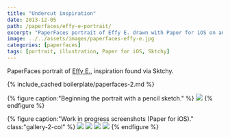 ```yaml
---
title: "Undercut inspiration"
date: 2013-12-05
path: /paperfaces/effy-e-portrait/
excerpt: "PaperFaces portrait of Effy E. drawn with Paper for iOS on an iPad."
image: ../../assets/images/paperfaces-effy-e.jpg
categories: [paperfaces]
tags: [portrait, illustration, Paper for iOS, Sktchy]
---
```


PaperFaces portrait of [Effy E.](https://sktchy.com/FH2qnD), inspiration found via Sktchy.

{% include_cached boilerplate/paperfaces-2.md %}

{% figure caption:"Beginning the portrait with a pencil sketch." %}
[![](../../assets/images/paperfaces-effy-e-process-1-750.jpg)](../../assets/images/paperfaces-effy-e-process-1-lg.jpg)
{% endfigure %}

{% figure caption:"Work in progress screenshots (Paper for iOS)." class:"gallery-2-col" %}
[![](../../assets/images/paperfaces-effy-e-process-2-600.jpg)](../../assets/images/paperfaces-effy-e-process-2-lg.jpg)
[![](../../assets/images/paperfaces-effy-e-process-3-600.jpg)](../../assets/images/paperfaces-effy-e-process-3-lg.jpg)
[![](../../assets/images/paperfaces-effy-e-process-4-600.jpg)](../../assets/images/paperfaces-effy-e-process-4-lg.jpg)
[![](../../assets/images/paperfaces-effy-e-process-5-600.jpg)](../../assets/images/paperfaces-effy-e-process-5-lg.jpg)
{% endfigure %}
